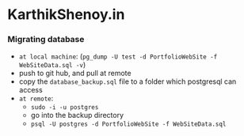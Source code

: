 # KarthikShenoy.in

### Migrating database 
- `at local machine`: (`pg_dump -U test -d PortfolioWebSite -f WebSiteData.sql -v`)
- push to git hub, and pull at remote
- copy the `database_backup.sql` file to a folder which postgresql can access
- `at remote`: 
    - `sudo -i -u postgres`
    - go into the backup directory
    - `psql -U postgres -d PortfolioWebSite -f WebSiteData.sql`
